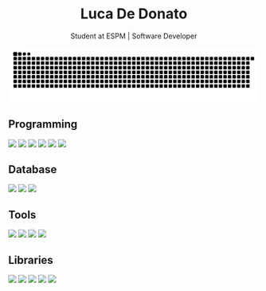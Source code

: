 <h1 align="center">Luca De Donato</h1>


<p align="center">
  Student at ESPM | Software Developer
</p>


<!-- Snake -->
<p align="center">
  <img src="https://github.com/lucaddonato/lucaddonato/blob/output/github-contribution-grid-snake.svg" alt="snake gif" />
</p>
<p></p>


<!-- About me -->
<h2>Programming</h2>
<p>
  <img src="https://img.shields.io/badge/-Python-216E39?style=for-the-badge&logo=python&logoColor=white">
  <img src="https://img.shields.io/badge/-JavaScript-44E376?style=for-the-badge&logo=javascript&logoColor=white">
  <img src="https://img.shields.io/badge/-Java-216E39?style=for-the-badge&logo=java&logoColor=white">
  <img src="https://img.shields.io/badge/-Node.js-44E376?style=for-the-badge&logo=node.js&logoColor=white">
  <img src="https://img.shields.io/badge/-SQL-216E39?style=for-the-badge&logo=postgresql&logoColor=white">
  <img src="https://img.shields.io/badge/-R-216E39?style=for-the-badge&logo=r&logoColor=white">
</p>
<p></p>


<h2>Database</h2>
<p>
  <img src="https://img.shields.io/badge/-MySQL-44E376?style=for-the-badge&logo=mysql&logoColor=white">
  <img src="https://img.shields.io/badge/-SQLite-216E39?style=for-the-badge&logo=sqlite&logoColor=white">
  <img src="https://img.shields.io/badge/-PostgreSQL-44E376?style=for-the-badge&logo=postgresql&logoColor=white">
</p>
<p></p>


<h2>Tools</h2>
<p>
  <img src="https://img.shields.io/badge/-Tableau-44E376?style=for-the-badge&logo=tableau&logoColor=white">
  <img src="https://img.shields.io/badge/-Power%20BI-216E39?style=for-the-badge&logo=powerbi&logoColor=white">
  <img src="https://img.shields.io/badge/-Docker-44E376?style=for-the-badge&logo=docker&logoColor=white">
  <img src="https://img.shields.io/badge/-Airflow-216E39?style=for-the-badge&logo=apache-airflow&logoColor=white">
</p>
<p></p>


<h2>Libraries</h2>
<p>
  <img src="https://img.shields.io/badge/-Pandas-216E39?style=for-the-badge&logo=pandas&logoColor=white">
  <img src="https://img.shields.io/badge/-Selenium-44E376?style=for-the-badge&logo=selenium&logoColor=white">
  <img src="https://img.shields.io/badge/-Openpyxl-216E39?style=for-the-badge&logoColor=white">
  <img src="https://img.shields.io/badge/-Beautiful_Soup-216E39?style=for-the-badge&logoColor=white">
  <img src="https://img.shields.io/badge/-PySpark-44E376?style=for-the-badge&logo=apache-spark&logoColor=white">
</p>
<p></p>
